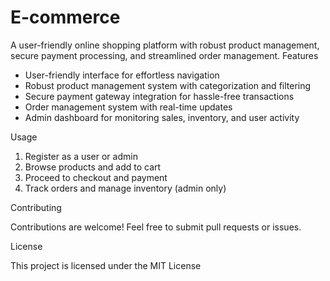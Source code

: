 # E-commerce
A user-friendly online shopping platform with robust product management, secure payment processing, and streamlined order management.
Features

- User-friendly interface for effortless navigation
- Robust product management system with categorization and filtering
- Secure payment gateway integration for hassle-free transactions
- Order management system with real-time updates
- Admin dashboard for monitoring sales, inventory, and user activity

Usage

1. Register as a user or admin
2. Browse products and add to cart
3. Proceed to checkout and payment
4. Track orders and manage inventory (admin only)

Contributing

Contributions are welcome! Feel free to submit pull requests or issues.

License

This project is licensed under the MIT License
